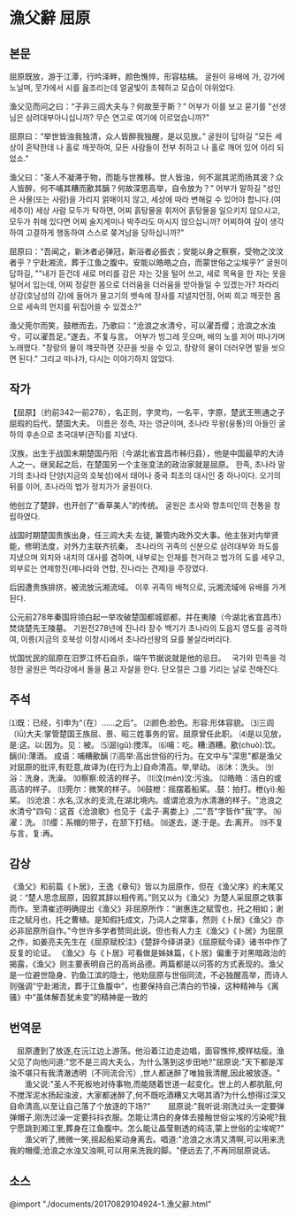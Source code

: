 # 漁父辭 屈原

## 본문
屈原既放，游于江潭，行吟泽畔，颜色憔悴，形容枯槁。
굴원이 유배에 가, 강가에 노닐며, 뭇가에서 시를 읊조리는데 얼굴빛이 초췌하고 모습이 야위었다.

渔父见而问之曰：“子非三闾大夫与？何故至于斯？”
어부가 이를 보고 묻기를 "선생님은 삼려대부아니십니까? 무슨 연고로 여기에 이르었습니까?"

屈原曰：“举世皆浊我独清，众人皆醉我独醒，是以见放。”
굴원이 답하길 "모든 세상이 혼탁한데 나 홀로 깨끗하여, 모든 사람들이 전부 취하고 나 홀로 깨어 있어 이리 되었소."

渔父曰：“圣人不凝滞于物，而能与世推移。世人皆浊，何不淈其泥而扬其波？众人皆醉，何不哺其糟而歠其醨？何故深思高举，自令放为？”
어부가 말하길 "성인은 사물(또는 사람)을 가리지 얽매이지 않고, 세상에 따라 변해갈 수 있어야 합니다.(여세추이) 세상 사람 모두가 탁하면, 어찌 흙탕물을 휘저어 흙탕물을 일으키지 않으시고, 모두가 취해 있다면 어찌 술지게미나 박주라도 마시지 않으십니까? 어찌하여 깊이 생각하여 고결하게 행동하여 스스로 쫒겨남을 당하십니까?"

屈原曰：“吾闻之，新沐者必弹冠，新浴者必振衣；安能以身之察察，受物之汶汶者乎？宁赴湘流，葬于江鱼之腹中。安能以皓皓之白，而蒙世俗之尘埃乎?”
굴원이 답하길, ""내가 듣건데 새로 머리를 감은 자는 갓을 털어 쓰고, 새로 목욕을 한 자는 옷을 털어서 입는데, 어찌 정갈한 몸으로 더러움을 더러움을 받아들일 수 있겠는가? 차라리 상강(호남성의 강)에 들어가 물고기의 뱃속에 장사를 지낼지언정, 어찌 희고 깨끗한 몸으로 세속의 먼지를 뒤집어쓸 수 있겠소?"

渔父莞尔而笑，鼓枻而去，乃歌曰：“沧浪之水清兮，可以濯吾缨；沧浪之水浊兮，可以濯吾足。”遂去，不复与言。
어부가 빙그레 웃으며, 배의 노를 저어 떠나가며 노래했다. "창랑의 물이 꺠끗하면 갓끈을 씻을 수 있고, 창랑의 물이 더러우면 발을 씻으면 된다." 그리고 떠나가, 다시는 이야기하지 않았다.

## 작가
【屈原】（约前342—前278），名正则，字灵均，一名平，字原，楚武王熊通之子屈瑕的后代，楚国大夫。
이름은 정측, 자는 영균이며, 초나라 무왕(웅통)의 아들인 굴하의 후손으로 초국대부(관직)를 지냈다.  

汉族，出生于战国末期楚国丹阳（今湖北省宜昌市秭归县），他是中国最早的大诗人之一。继吴起之后，在楚国另一个主张变法的政治家就是屈原。
한족, 초나라 말기의 초나라 단양(지금의 호북성)에서 태어나 중국 최초의 대시인 중 하나이다. 오기의 뒤를 이어, 초나라의 법가 정치가가 굴원이다.  

他创立了楚辞，也开创了“香草美人”的传统。
굴원은 초사와 향초미인의 전통을 창립하였다.

战国时期楚国贵族出身，任三闾大夫·左徒, 兼管内政外交大事。他主张对内举贤能，修明法度，对外力主联齐抗秦。
초나라의 귀족의 신분으로 삼려대부와 좌도를 지냈으며 외치와 내치의 대사를 겸하며, 내부로는 인재를 천거하고 법가의 도를 세우고, 외부로는 연제항진(제나라와 연합, 진나라는 견제)을 주장였다.

后因遭贵族排挤，被流放沅湘流域。
이후 귀족의 배척으로, 沅湘流域에 유배를 가게된다.

公元前278年秦国将领白起一举攻破楚国都城郢都，并在夷陵（今湖北省宜昌市）焚烧楚先王陵墓。
기원전278년에 진나라 장수 백기가 초나라의 도읍지 영도를 공격하여, 이릉(지금의 호북성 이창시)에서 초나라선왕의 묘를 불살라버리다.

忧国忧民的屈原在汨罗江怀石自杀，端午节据说就是他的忌日。　
국가와 민족을 걱정한 굴원은 멱라강에서 돌을 품고 자살을 한다. 단오절은 그를 기리는 날로 전해진다.

## 주석
⑴既：已经，引申为“（在）……之后”。
⑵颜色:脸色。形容:形体容貌。
⑶三闾（lǘ)大夫:掌管楚国王族屈、景、昭三姓事务的官。屈原曾任此职。
⑷是以见放，是:这。以:因为。见：被。
⑸淈(gǔ):搅浑。
⑹哺：吃。糟:酒糟。歠(chuò):饮。醨(lí):薄酒。 成语：哺糟歠醨
⑺高举:高出世俗的行为。在文中与"深思"都是渔父对屈原的批评,有贬意,故译为(在行为上)自命清高。举,举动。
⑻沐：洗头。
⑼浴：洗身，洗澡。
⑽察察:皎洁的样子。
⑾汶(mén)汶:污浊。
⑿皓皓：洁白的或高洁的样子。
⒀莞尔：微笑的样子。
⒁鼓枻：摇摆着船桨。.鼓：拍打。枻(yì):船桨。
⒂沧浪：水名,汉水的支流,在湖北境内。或谓沧浪为水清澈的样子。"沧浪之水清兮"四句：这首《沧浪歌》也见于《孟子·离娄上》,二"吾"字皆作"我"字。
⒃濯：洗。
⒄缨：系帽的带子，在颔下打结。
⒅遂去，遂:于是。去:离开。
⒆不复与言，复:再。

## 감상
《渔父》和前篇《卜居》，王逸《章句》皆以为屈原作，但在《渔父序》的末尾又说：“楚人思念屈原，因叙其辞以相传焉。”则又以为《渔父》为楚人采屈原之轶事而作。至清崔述明确提出《渔父》非屈原所作：“谢惠连之赋雪也，托之相如；谢庄之赋月也，托之曹植。是知假托成文，乃词人之常事，然则《卜居》《渔父》亦必非屈原所自作。”今世许多学者赞同此说。但也有人力主《渔父》《卜居》为屈原之作，如姜亮夫先生在《屈原赋校注》《楚辞今绎讲录》《屈原赋今译》诸书中作了反复的论证。
《渔父》与《卜居》可看做是姊妹篇，《卜居》偏重于对黑暗政治的揭露，《渔父》则主要表明自己的高尚品德。两篇都是以问答的方式表现的。渔父是一位避世隐身、钓鱼江滨的隐士，他劝屈原与世俗同流，不必独醒高举，而诗人则强调“宁赴湘流，葬于江鱼腹中”，也要保持自己清白的节操，这种精神与《离骚》中“虽体解吾犹未变”的精神是一致的

## 번역문
　屈原遭到了放逐,在沅江边上游荡。他沿着江边走边唱，面容憔悴,模样枯瘦。渔父见了向他问道:"您不是三闾大夫么，为什么落到这步田地?"屈原说:"天下都是浑浊不堪只有我清澈透明（不同流合污）,世人都迷醉了唯独我清醒,因此被放逐。"
　　渔父说:"圣人不死板地对待事物,而能随着世道一起变化。世上的人都肮脏,何不搅浑泥水扬起浊波，大家都迷醉了,何不既吃酒糟又大喝其酒?为什么想得过深又自命清高,以至让自己落了个放逐的下场?"
　　屈原说:"我听说:刚洗过头一定要弹弹帽子,刚洗过澡一定要抖抖衣服。怎能让清白的身体去接触世俗尘埃的污染呢?我宁愿跳到湘江里,葬身在江鱼腹中。怎么能让晶莹剔透的纯洁,蒙上世俗的尘埃呢?"
　　渔父听了,微微一笑,摇起船桨动身离去。唱道:"沧浪之水清又清啊,可以用来洗我的帽缨;沧浪之水浊又浊啊,可以用来洗我的脚。"便远去了,不再同屈原说话。

## 소스
@import "./documents/20170829104924-1.漁父辭.html"
